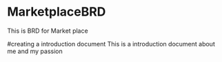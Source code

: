 # MarketplaceBRD
This is BRD for Market place

#creating a introduction document
This is a introduction document about me and my passion
